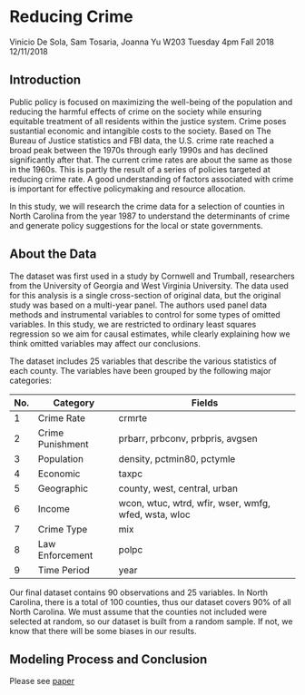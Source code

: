 # Reducing Crime
Vinicio De Sola, Sam Tosaria, Joanna Yu 
W203 Tuesday 4pm Fall 2018
12/11/2018

## Introduction
Public policy is focused on maximizing the well-being of the population and reducing the harmful effects of crime on the society while ensuring equitable treatment of all residents within the justice system. Crime poses sustantial economic and intangible costs to the society. Based on The Bureau of Justice statistics and FBI data, the U.S. crime rate reached a broad peak between the 1970s through early 1990s and has declined significantly after that. The current crime rates are about the same as those in the 1960s. This is partly the result of a series of policies targeted at reducing crime rate. A good understanding of factors associated with crime is important for effective policymaking and resource allocation.

In this study, we will research the crime data for a selection of counties in North Carolina from the year 1987 to understand the determinants of crime and generate policy suggestions for the local or state governments.  

## About the Data
The dataset was first used in a study by Cornwell and Trumball, researchers from the University of Georgia and West Virginia University. The data used for this analysis is a single cross-section of original data, but the original study was based on a multi-year panel. The authors used panel data methods and instrumental variables to control for some types of omitted variables. In this study, we are restricted to ordinary least squares regression so we aim for causal estimates, while clearly explaining how we think omitted variables may affect our conclusions.

The dataset includes 25 variables that describe the various statistics of each county. The variables have been grouped by the following major categories: 

No. | Category | Fields
--- | ------------------- | ----------------------------------------------------
1 | Crime Rate | crmrte
2 | Crime Punishment | prbarr, prbconv, prbpris, avgsen
3 | Population | density, pctmin80, pctymle
4 | Economic | taxpc
5 | Geographic | county, west, central, urban
6 | Income | wcon, wtuc, wtrd, wfir, wser, wmfg, wfed, wsta, wloc
7 | Crime Type | mix
8 | Law Enforcement | polpc
9 | Time Period | year

Our final dataset contains 90 observations and 25 variables. In North Carolina, there is a total of 100 counties, thus our dataset covers 90% of all North Carolina. We must assume that the counties not included were selected at random, so our dataset is built from a random sample. If not, we know that there will be some biases in our results.

## Modeling Process and Conclusion
Please see [paper](/DeSola_Tosaria_Yu_lab3_Final.pdf)